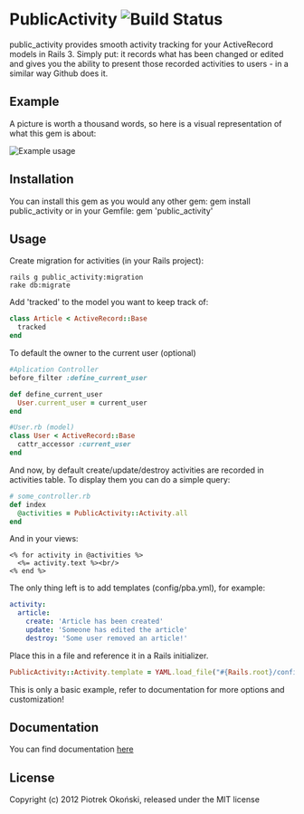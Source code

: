 # PublicActivity ![Build Status](http://travis-ci.org/pokonski/public_activity.png)

public_activity provides smooth activity tracking for your ActiveRecord models in Rails 3.
Simply put: it records what has been changed or edited and gives you the ability to present those recorded activities to users - in a similar way Github does it.

## Example

A picture is worth a thousand words, so here is a visual representation of what this gem is about:

![Example usage](http://i.imgur.com/uGPSm.png)

## Installation

You can install this gem as you would any other gem:
    gem install public_activity
or in your Gemfile:
    gem 'public_activity'

## Usage

Create migration for activities (in your Rails project):

    rails g public_activity:migration
    rake db:migrate

Add 'tracked' to the model you want to keep track of:

```ruby
class Article < ActiveRecord::Base
  tracked
end
```

To default the owner to the current user (optional)

```ruby
#Aplication Controller
before_filter :define_current_user

def define_current_user
  User.current_user = current_user
end

#User.rb (model)
class User < ActiveRecord::Base
  cattr_accessor :current_user
end
```

And now, by default create/update/destroy activities are recorded in activities table. 
To display them you can do a simple query:

```ruby
# some_controller.rb
def index
  @activities = PublicActivity::Activity.all
end
```

And in your views:

```erb
<% for activity in @activities %>
  <%= activity.text %><br/>
<% end %>
```

The only thing left is to add templates (config/pba.yml), for example:

```yaml
activity:
  article:
    create: 'Article has been created'
    update: 'Someone has edited the article'
    destroy: 'Some user removed an article!'
```
Place this in a file and reference it in a Rails initializer.

```ruby
PublicActivity::Activity.template = YAML.load_file("#{Rails.root}/config/pba.yml")
```

This is only a basic example, refer to documentation for more options and customization!
## Documentation

You can find documentation [here](http://rubydoc.info/gems/public_activity/)

## License
Copyright (c) 2012 Piotrek Okoński, released under the MIT license
